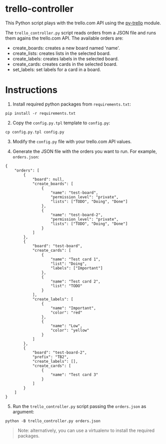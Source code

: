 # trello-controller

This Python script plays with the trello.com API using the [py-trello](https://pypi.org/project/py-trello/) module.

The `trello_controller.py` script reads orders from a JSON file and runs them agains the trello.com API. The available orders are:

- create_boards: creates a new board named 'name'.
- create_lists: creates lists in the selected board.
- create_labels: creates labels in the selected board.
- create_cards: creates cards in the selected board.
- set_labels: set labels for a card in a board.

# Instructions

1. Install required python packages from `requirements.txt`:

```
pip install -r requirements.txt
```

2. Copy the `config.py.tpl` template to `config.py`:

```
cp config.py.tpl config.py
```

3. Modify the `config.py` file with your trello.com API values.

4. Generate the JSON file with the orders you want to run. For example, `orders.json`:

```
{
    "orders": [
        {
            "board": null,
            "create_boards": [
                {
                    "name": "test-board",
                    "permission_level": "private",
                    "lists": ["TODO", "Doing", "Done"]
                },
                {
                    "name": "test-board-2",
                    "permission_level": "private",
                    "lists": ["TODO", "Doing", "Done"]
                }
            ]
        },
        {
            "board": "test-board",
            "create_cards": [
                {
                    "name": "Test card 1",
                    "list": "Doing",
                    "labels": ["Important"]
                },
                {
                    "name": "Test card 2",
                    "list": "TODO"
                }
            ],
            "create_labels": [
                {
                    "name": "Important",
                    "color": "red"
                },
                {
                    "name": "Low",
                    "color": "yellow"
                }
            ]
        },
        {
            "board": "test-board-2",
            "prefix": "TB2",
            "create_labels": [],
            "create_cards": [
                {
                    "name": "Test card 3"
                }
            ]
        }
    ]
}
```

5. Run the `trello_controller.py` script passing the `orders.json` as argument:

```
python -B trello_controller.py orders.json
```

> Note: alternatively, you can use a virtualenv to install the required packages.
